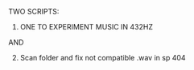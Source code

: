 TWO SCRIPTS:

1) ONE TO EXPERIMENT MUSIC IN 432HZ

 AND 
 
 2) Scan folder and fix not compatible .wav in sp 404  

